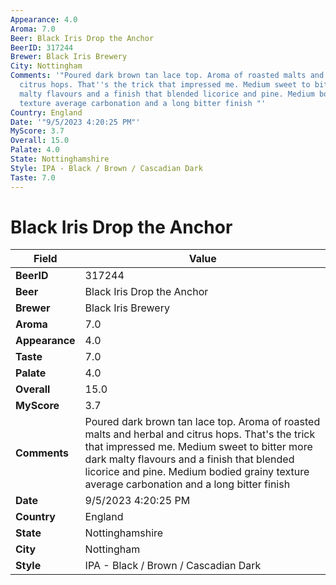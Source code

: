 ```yaml
---
Appearance: 4.0
Aroma: 7.0
Beer: Black Iris Drop the Anchor
BeerID: 317244
Brewer: Black Iris Brewery
City: Nottingham
Comments: '"Poured dark brown tan lace top. Aroma of roasted malts and herbal and
  citrus hops. That''s the trick that impressed me. Medium sweet to bitter more dark
  malty flavours and a finish that blended licorice and pine. Medium bodied grainy
  texture average carbonation and a long bitter finish "'
Country: England
Date: '"9/5/2023 4:20:25 PM"'
MyScore: 3.7
Overall: 15.0
Palate: 4.0
State: Nottinghamshire
Style: IPA - Black / Brown / Cascadian Dark
Taste: 7.0
---
```


# Black Iris Drop the Anchor

| Field         | Value |
|---------------|-------|
| **BeerID** | 317244 |
| **Beer** | Black Iris Drop the Anchor |
| **Brewer** | Black Iris Brewery |
| **Aroma** | 7.0 |
| **Appearance** | 4.0 |
| **Taste** | 7.0 |
| **Palate** | 4.0 |
| **Overall** | 15.0 |
| **MyScore** | 3.7 |
| **Comments** | Poured dark brown tan lace top. Aroma of roasted malts and herbal and citrus hops. That's the trick that impressed me. Medium sweet to bitter more dark malty flavours and a finish that blended licorice and pine. Medium bodied grainy texture average carbonation and a long bitter finish  |
| **Date** | 9/5/2023 4:20:25 PM |
| **Country** | England |
| **State** | Nottinghamshire |
| **City** | Nottingham |
| **Style** | IPA - Black / Brown / Cascadian Dark |
